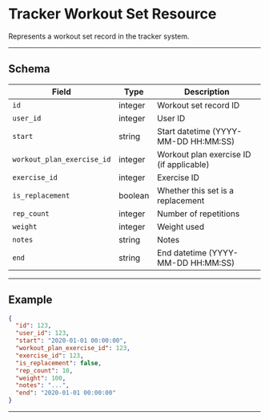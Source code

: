 # Tracker Workout Set Resource

Represents a workout set record in the tracker system.


---

## Schema
| Field                    | Type    | Description                                 |
|--------------------------|---------|---------------------------------------------|
| `id`                     | integer | Workout set record ID                       |
| `user_id`                | integer | User ID                                     |
| `start`                  | string  | Start datetime (YYYY-MM-DD HH:MM:SS)        |
| `workout_plan_exercise_id`| integer | Workout plan exercise ID (if applicable)    |
| `exercise_id`            | integer | Exercise ID                                 |
| `is_replacement`         | boolean | Whether this set is a replacement           |
| `rep_count`              | integer | Number of repetitions                       |
| `weight`                 | integer | Weight used                                 |
| `notes`                  | string  | Notes                                       |
| `end`                    | string  | End datetime (YYYY-MM-DD HH:MM:SS)          |

---

## Example
```json
{
  "id": 123,
  "user_id": 123,
  "start": "2020-01-01 00:00:00",
  "workout_plan_exercise_id": 123,
  "exercise_id": 123,
  "is_replacement": false,
  "rep_count": 10,
  "weight": 100,
  "notes": "...",
  "end": "2020-01-01 00:00:00"
}
```

---
